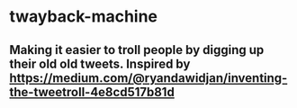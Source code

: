 # twayback-machine
## Making it easier to troll people by digging up their old old tweets. Inspired by https://medium.com/@ryandawidjan/inventing-the-tweetroll-4e8cd517b81d
